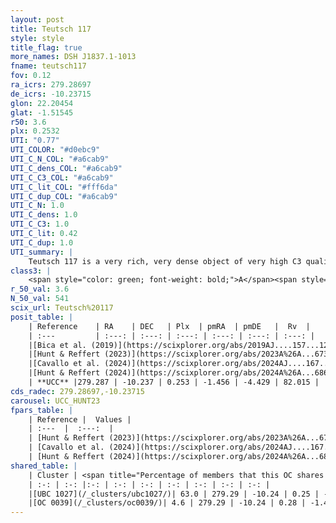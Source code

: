 ```yaml
---
layout: post
title: Teutsch 117
style: style
title_flag: true
more_names: DSH J1837.1-1013
fname: teutsch117
fov: 0.12
ra_icrs: 279.28697
de_icrs: -10.23715
glon: 22.20454
glat: -1.51545
r50: 3.6
plx: 0.2532
UTI: "0.77"
UTI_COLOR: "#d0ebc9"
UTI_C_N_COL: "#a6cab9"
UTI_C_dens_COL: "#a6cab9"
UTI_C_C3_COL: "#a6cab9"
UTI_C_lit_COL: "#fff6da"
UTI_C_dup_COL: "#a6cab9"
UTI_C_N: 1.0
UTI_C_dens: 1.0
UTI_C_C3: 1.0
UTI_C_lit: 0.42
UTI_C_dup: 1.0
UTI_summary: |
    Teutsch 117 is a very rich, very dense object of very high C3 quality. It is poorly studied in the literature. This object shares a significant percentage of members with 2 later reported entries.
class3: |
    <span style="color: green; font-weight: bold;">A</span><span style="color: green; font-weight: bold;">A</span>
r_50_val: 3.6
N_50_val: 541
scix_url: Teutsch%20117
posit_table: |
    | Reference    | RA    | DEC   | Plx  | pmRA  | pmDE   |  Rv  |
    | :---         | :---: | :---: | :---: | :---: | :---: | :---: |
    |[Bica et al. (2019)](https://scixplorer.org/abs/2019AJ....157...12B) | 279.281 | -10.235 | -- | -- | -- | -- |
    |[Hunt & Reffert (2023)](https://scixplorer.org/abs/2023A%26A...673A.114H) | 279.291 | -10.234 | 0.253 | -1.459 | -4.428 | 82.682 |
    |[Cavallo et al. (2024)](https://scixplorer.org/abs/2024AJ....167...12C) | 279.289 | -10.241 | 0.255 | -- | -- | -- |
    |[Hunt & Reffert (2024)](https://scixplorer.org/abs/2024A%26A...686A..42H) | 279.291 | -10.234 | 0.253 | -1.459 | -4.428 | 82.682 |
    | **UCC** |279.287 | -10.237 | 0.253 | -1.456 | -4.429 | 82.015 | 
cds_radec: 279.28697,-10.23715
carousel: UCC_HUNT23
fpars_table: |
    | Reference |  Values |
    | :---  |  :---:  |
    | [Hunt & Reffert (2023)](https://scixplorer.org/abs/2023A%26A...673A.114H) | `AV50=5.024, diffAV50=2.647, MOD50=12.601, logAge50=8.146` |
    | [Cavallo et al. (2024)](https://scixplorer.org/abs/2024AJ....167...12C) | `AV50=5.13, dMod50=12.63, logAge50=8.13, [Fe/H]50=-0.26` |
    | [Hunt & Reffert (2024)](https://scixplorer.org/abs/2024A%26A...686A..42H) | `MassJ=12847.0` |
shared_table: |
    | Cluster | <span title="Percentage of members that this OC shares with the ones listed">%</span>   | RA   | DEC   | Plx   | pmRA  | pmDE  | Rv | UTI |
    | :-: | :-: |:-: | :-: | :-: | :-: | :-: | :-: | :-: |
    |[UBC 1027](/_clusters/ubc1027/)| 63.0 | 279.29 | -10.24 | 0.25 | -1.46 | -4.44 | 82.01 |0.0 |
    |[OC 0039](/_clusters/oc0039/)| 4.6 | 279.29 | -10.24 | 0.28 | -1.46 | -4.37 | 84.81 |0.0 |
---
```

